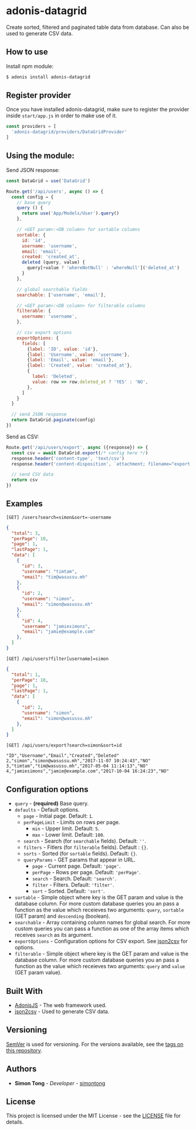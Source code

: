# adonis-datagrid

Create sorted, filtered and paginated table data from database.
Can also be used to generate CSV data.

<!-- [![npm version][npm-badge]][npm-badge-url]
[![Build Status][travis-badge]][travis-badge-url]
[![Coverage Status][coveralls-badge]][coveralls-badge-url]
[![Dependency Status][dev-badge]][dev-badge-url]-->

## How to use

Install npm module:

```bash
$ adonis install adonis-datagrid
```

## Register provider

Once you have installed adonis-datagrid, make sure to register the provider inside `start/app.js` in order to make use of it.

```js
const providers = [
  'adonis-datagrid/providers/DataGridProvider'
]
```

## Using the module:

Send JSON response:

```js
const DataGrid = use('DataGrid')

Route.get('/api/users', async () => {
  const config = {
    // base query
    query () {
      return use('App/Models/User').query()
    },

    // <GET param>:<DB column> for sortable columns
    sortable: {
      id: 'id',
      username: 'username',
      email: 'email',
      created: 'created_at',
      deleted (query, value) {
        query[+value ? 'whereNotNull' : 'whereNull']('deleted_at')
      }
    },

    // global searchable fields
    searchable: ['username', 'email'],

    // <GET param>:<DB column> for filterable columns
    filterable: {
      username: 'username',
    },

    // csv export options
    exportOptions: {
      fields: [
        {label: 'ID', value: 'id'},
        {label: 'Username', value: 'username'},
        {label: 'Email', value: 'email'},
        {label: 'Created', value: 'created_at'},
        {
          label: 'Deleted',
          value: row => row.deleted_at ? 'YES' : 'NO',
        },
      ]
    }
  }

  // send JSON response
  return DataGrid.paginate(config)
})

```

Send as CSV:

```js
Route.get('/api/users/export', async ({response}) => {
  const csv = await DataGrid.export(/* config here */)
  response.header('content-type', 'text/csv')
  response.header('content-disposition', `attachment; filename="export.csv"`)

  // send CSV data
  return csv
})
```

## Examples

`[GET] /users?search=simon&sort=-username`
```json
{
  "total": 3,
  "perPage": 10,
  "page": 1,
  "lastPage": 1,
  "data": [
    {
      "id": 3,
      "username": "timtam",
      "email": "tim@wasussu.mh"
    },
    {
      "id": 2,
      "username": "simon",
      "email": "simon@wasussu.mh"
    },
    {
      "id": 4,
      "username": "jamiesimons",
      "email": "jamie@example.com"
    },
  ]
}
```

`[GET] /api/users?filter[username]=simon`
```json
{
  "total": 1,
  "perPage": 10,
  "page": 1,
  "lastPage": 1,
  "data": [
    {
      "id": 2,
      "username": "simon",
      "email": "simon@wasussu.mh"
    },
  ]
}
```

`[GET] /api/users/export?search=simon&sort=id`
```
"ID","Username","Email","Created","Deleted"
2,"simon","simon@wasussu.mh","2017-11-07 10:24:43","NO"
3,"timtam","tim@wasussu.mh","2017-05-04 11:14:13","NO"
4,"jamiesimons","jamie@example.com","2017-10-04 16:24:23","NO"
```

## Configuration options

- `query` - **(required)** Base query.
- `defaults` - Default options.
  - `page` - Initial page. Default: `1`.
  - `perPageLimit` - Limits on rows per page.
    - `min` - Upper limit. Default: `5`.
    - `max` - Lower limit. Default: `100`.
  - `search` - Search (for `searchable` fields). Default: `''`.
  - `filters` - Fitlers (for `filterable` fields). Default : `{}`.
  - `sorts` - Sorted (for `sortable` fields). Default: `{}`.
  - `queryParams` - GET params that appear in URL.
    - `page` - Current page. Default: `'page'`.
    - `perPage` - Rows per page. Default: `'perPage'`.
    - `search` - Search. Default: `'search'`.
    - `filter` - Filters. Default: `'filter'`.
    - `sort` - Sorted. Default: `'sort'`.
- `sortable` - Simple object where key is the GET param and value is the database column. For more custom database queries you an pass a function as the value which receieves two arguments: `query`, `sortable` (GET param) and `descending` (boolean).
- `searchable` - Array containing column names for global search. For more custom queries you can pass a function as one of the array items which receives `search` as its argument.
- `exportOptions` - Configuration options for CSV export. See [json2csv](https://github.com/zemirco/json2csv#available-options) for options.
- `filterable` - Simple object where key is the GET param and value is the database column. For more custom database queries you an pass a function as the value which receieves two arguments: `query` and `value` (GET param value).

## Built With

* [AdonisJS](http://adonisjs.com) - The web framework used.
* [json2csv](https://github.com/zemirco/json2csv) - Used to generate CSV data.

## Versioning

[SemVer](http://semver.org/) is used for versioning. For the versions available, see the [tags on this repository](https://github.com/simontong/adonis-datagrid/tags).  

## Authors

* **Simon Tong** - *Developer* - [simontong](https://github.com/simontong)

## License

This project is licensed under the MIT License - see the [LICENSE](LICENSE) file for details.
